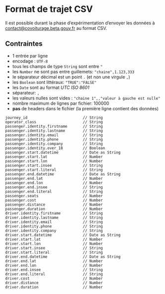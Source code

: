 # Format de trajet CSV

Il est possible durant la phase d’expérimentation d’envoyer les données à
[contact@covoiturage.beta.gouv.fr](mailto:contact@covoiturage.beta.gouv.fr) au format CSV.

## Contraintes

- 1 entrée par ligne
- encodage : `UTF-8`
- tous les champs de type `String` sont entre `"`
- les `Number` ne sont pas entre guillemets: `"chaine",1.123,333`
- le séparateur décimal est un point `.` (et non une virgule `,`)
- les `Boolean` sont littéraux: `"TRUE":"FALSE"`
- les `Date` sont au format _UTC ISO 8601_
- séparateur: `,`
- les valeurs nulles sont vides : `"chaine 1",,"valeur à gauche est nulle"`
- nombre maximum de lignes par fichier: 100000
- __pas__ de headers dans le fichier (la première ligne contient des données)

```
journey_id                         // String
operator_class                     // String
passenger.identity.firstname       // String
passenger.identity.lastname        // String
passenger.identity.email           // String
passenger.identity.phone           // String
passenger.identity.company         // String
passenger.identity.over_18         // Boolean
passenger.start.datetime           // Date as String
passenger.start.lat                // Number
passenger.start.lon                // Number
passenger.start.insee              // String
passenger.start.literal            // String
passenger.end.datetime             // Date as String
passenger.end.lat                  // Number
passenger.end.lon                  // Number
passenger.end.insee                // String
passenger.end.literal              // String
passenger.seats                    // Number
passenger.cost                     // Number
passenger.distance                 // Number
passenger.duration                 // Number
driver.identity.firstname          // String
driver.identity.lastname           // String
driver.identity.email              // String
driver.identity.phone              // String
driver.identity.company            // String
driver.start.datetime              // Date as String
driver.start.lat                   // Number
driver.start.lon                   // Number
driver.start.insee                 // String
driver.start.literal               // String
driver.end.datetime                // Date as String
driver.end.lat                     // Number
driver.end.lon                     // Number
driver.end.insee                   // String
driver.end.literal                 // String
driver.cost                        // Number
driver.distance                    // Number
driver.duration                    // Number
```
